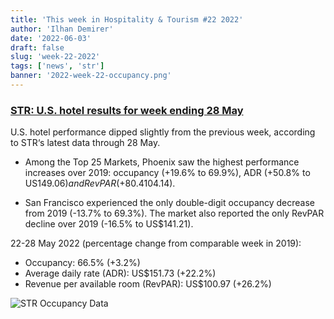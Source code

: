 ```yaml
---
title: 'This week in Hospitality & Tourism #22 2022'
author: 'Ilhan Demirer'
date: '2022-06-03'
draft: false
slug: 'week-22-2022'
tags: ['news', 'str']
banner: '2022-week-22-occupancy.png'
---
```


### [STR: U.S. hotel results for week ending 28 May](https://str.com/press-release/str-us-hotel-results-week-ending-28-may)

U.S. hotel performance dipped slightly from the previous week, according to STR‘s latest data through 28 May.

- Among the Top 25 Markets, Phoenix saw the highest performance increases over 2019: occupancy (+19.6% to 69.9%), ADR (+50.8% to US$149.06) and RevPAR (+80.4% to US$104.14).

- San Francisco experienced the only double-digit occupancy decrease from 2019 (-13.7% to 69.3%). The market also reported the only RevPAR decline over 2019 (-16.5% to US$141.21).

22-28 May 2022 (percentage change from comparable week in 2019):

- Occupancy: 66.5% (+3.2%)
- Average daily rate (ADR): US$151.73 (+22.2%)
- Revenue per available room (RevPAR): US$100.97 (+26.2%)

![STR Occupancy Data](/images/blogimages/2022-week-22-occupancy.png)
